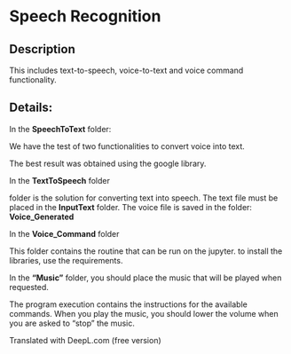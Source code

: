 # **Speech Recognition**

## **Description**

This includes text-to-speech, voice-to-text and voice command functionality.

## **Details**:
In the **SpeechToText** folder:

We have the test of two functionalities to convert voice into text.

The best result was obtained using the google library.

In the **TextToSpeech** folder

folder is the solution for converting text into speech.
The text file must be placed in the **InputText** folder.
The voice file is saved in the folder: **Voice_Generated**


In the **Voice_Command** folder

This folder contains the routine that can be run on the jupyter.
to install the libraries, use the requirements.

In the **“Music”** folder, you should place the music that will be played when requested.

The program execution contains the instructions for the available commands.
When you play the music, you should lower the volume when you are asked to “stop” the music.


Translated with DeepL.com (free version)
